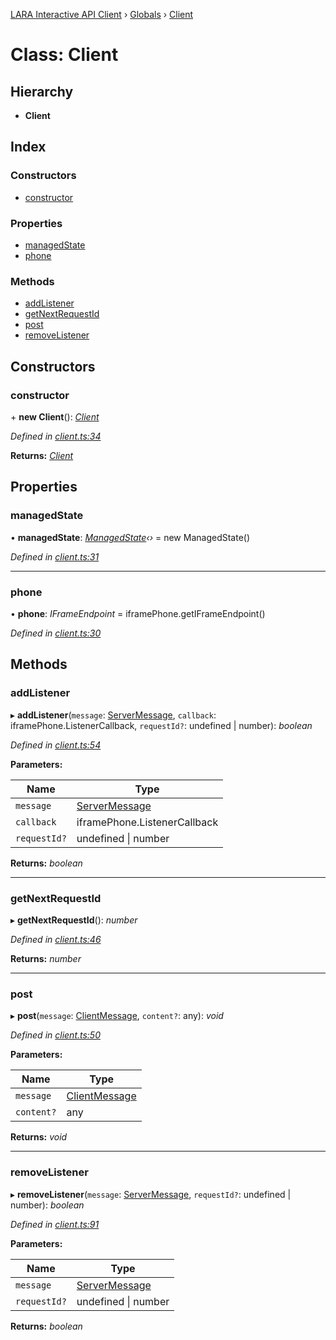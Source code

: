 [LARA Interactive API Client](../README.md) › [Globals](../globals.md) › [Client](client.md)

# Class: Client

## Hierarchy

* **Client**

## Index

### Constructors

* [constructor](client.md#constructor)

### Properties

* [managedState](client.md#managedstate)
* [phone](client.md#phone)

### Methods

* [addListener](client.md#addlistener)
* [getNextRequestId](client.md#getnextrequestid)
* [post](client.md#post)
* [removeListener](client.md#removelistener)

## Constructors

###  constructor

\+ **new Client**(): *[Client](client.md)*

*Defined in [client.ts:34](../../../lara-typescript/src/interactive-api-client/client.ts#L34)*

**Returns:** *[Client](client.md)*

## Properties

###  managedState

• **managedState**: *[ManagedState](managedstate.md)‹›* = new ManagedState()

*Defined in [client.ts:31](../../../lara-typescript/src/interactive-api-client/client.ts#L31)*

___

###  phone

• **phone**: *IFrameEndpoint* = iframePhone.getIFrameEndpoint()

*Defined in [client.ts:30](../../../lara-typescript/src/interactive-api-client/client.ts#L30)*

## Methods

###  addListener

▸ **addListener**(`message`: [ServerMessage](../globals.md#servermessage), `callback`: iframePhone.ListenerCallback, `requestId?`: undefined | number): *boolean*

*Defined in [client.ts:54](../../../lara-typescript/src/interactive-api-client/client.ts#L54)*

**Parameters:**

Name | Type |
------ | ------ |
`message` | [ServerMessage](../globals.md#servermessage) |
`callback` | iframePhone.ListenerCallback |
`requestId?` | undefined &#124; number |

**Returns:** *boolean*

___

###  getNextRequestId

▸ **getNextRequestId**(): *number*

*Defined in [client.ts:46](../../../lara-typescript/src/interactive-api-client/client.ts#L46)*

**Returns:** *number*

___

###  post

▸ **post**(`message`: [ClientMessage](../globals.md#clientmessage), `content?`: any): *void*

*Defined in [client.ts:50](../../../lara-typescript/src/interactive-api-client/client.ts#L50)*

**Parameters:**

Name | Type |
------ | ------ |
`message` | [ClientMessage](../globals.md#clientmessage) |
`content?` | any |

**Returns:** *void*

___

###  removeListener

▸ **removeListener**(`message`: [ServerMessage](../globals.md#servermessage), `requestId?`: undefined | number): *boolean*

*Defined in [client.ts:91](../../../lara-typescript/src/interactive-api-client/client.ts#L91)*

**Parameters:**

Name | Type |
------ | ------ |
`message` | [ServerMessage](../globals.md#servermessage) |
`requestId?` | undefined &#124; number |

**Returns:** *boolean*
